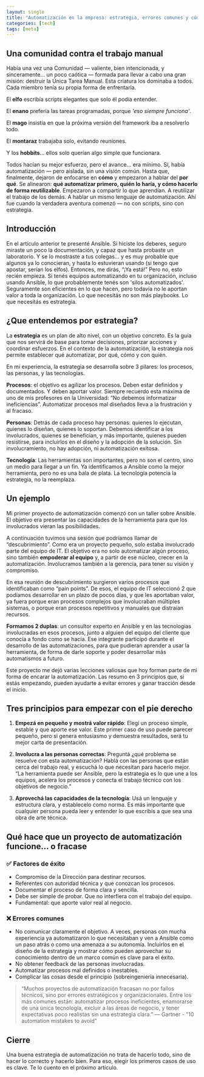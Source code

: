 ```yaml
---
layout: single
title: "Automatización en la empresa: estrategia, errores comunes y cómo empezar bien"
categories: [tech]
tags: [meta]
---
```

## Una comunidad contra el trabajo manual

Había una vez una Comunidad — valiente, bien intencionada, y sinceramente... un poco caótica — formada para llevar a cabo una gran misión: destruir la Única Tarea Manual. Esta criatura los dominaba a todos. Cada miembro tenía su propia forma de enfrentarla.

El **elfo** escribía scripts elegantes que solo él podía entender.

El **enano** prefería las tareas programadas, porque *'eso siempre funciona'*.

El **mago** insistía en que la próxima versión del framework iba a resolverlo todo.

El **montaraz** trabajaba solo, evitando reuniones.

Y los **hobbits**... ellos solo querían algo simple que funcionara.

Todos hacían su mejor esfuerzo, pero el avance… era mínimo. Sí, había automatización — pero aislada, sin una visión común. Hasta que, finalmente, dejaron de enfocarse en **cómo** y empezaron a hablar del **por qué**. Se alinearon: **qué automatizar primero, quién lo haría, y cómo hacerlo de forma reutilizable**. Empezaron a compartir lo que aprendían. A reutilizar el trabajo de los demás. A hablar un mismo lenguaje de automatización. Ahí fue cuando la verdadera aventura comenzó — no con scripts, sino con estrategia.

## Introducción

En el artículo anterior te presenté Ansible. Si hiciste los deberes, seguro miraste un poco la documentación, y capaz que hasta probaste un laboratorio. Y se lo mostraste a tus colegas… y es muy probable que algunos ya lo conocieran, y hasta lo estuvieran usando (si tengo que apostar, serían los elfos). Entonces, me dirás, “¡Ya está!” Pero no, esto recién empieza. Si tenés equipos automatizando en tu organización, incluso usando Ansible, lo que probablemente tenés son 'silos automatizados'. Seguramente son eficientes en lo que hacen, pero todavía no le aportan valor a toda la organización. Lo que necesitás no son más playbooks. Lo que necesitás es estrategia.

## ¿Que entendemos por estrategia?

La **estrategia** es un plan de alto nivel, con un objetivo concreto. Es la guía que nos servirá de base para tomar decisiones, priorizar acciones y coordinar esfuerzos. En el contexto de la automatización, la estrategia nos permite establecer qué automatizar, por qué, cómo y con quién.

En mi experiencia, la estrategia se desarrolla sobre 3 pilares: los procesos, las personas, y las tecnologías.

**Procesos**: el objetivo es agilizar los procesos. Deben estar definidos y documentados. Y deben aportar valor. Siempre recuerdo esta máxima de uno de mis profesores en la Universidad: “No debemos informatizar ineficiencias”. Automatizar procesos mal diseñados lleva a la frustración y al fracaso.

**Personas**: Detrás de cada proceso hay personas: quienes lo ejecutan, quienes lo diseñan, quienes lo soportan. Debemos identificar a los involucrados, quienes se benefician, y más importante, quienes pueden resistirse, para incluirlos en el diseño y la adopción de la solución. Sin involucramiento, no hay adopción, ni automatización exitosa.

**Tecnología**: Las herramientas son importantes, pero no son el centro, sino un medio para llegar a un fin. Ya identificamos a Ansible como la mejor herramienta, pero no es una bala de plata. La tecnología potencia la estrategia, no la reemplaza.

## Un ejemplo

Mi primer proyecto de automatización comenzó con un taller sobre Ansible. El objetivo era presentar las capacidades de la herramienta para que los involucrados vieran las posibilidades.

A continuación tuvimos una sesión que podríamos llamar de “descubrimiento”. Como era un proyecto pequeño, solo estaba involucrado parte del equipo de IT. El objetivo era no solo automatizar algún proceso, sino también **empoderar al equipo** y, a partir de ese núcleo, crecer en la automatización. Involucramos también a la gerencia, para tener su visión y compromiso.

En esa reunión de descubrimiento surgieron varios procesos que identificaban como “pain points”. De esos, el equipo de IT seleccionó 2 que podíamos desarrollar en un plazo de pocos días, y que les aportaban valor, ya fuera porque eran procesos complejos que involucraban múltiples sistemas, o porque eran procesos repetitivos y manuales que distraían recursos.

**Formamos 2 duplas**: un consultor experto en Ansible y en las tecnologías involucradas en esos procesos, junto a alguien del equipo del cliente que conocía a fondo como se hacía. Ese integrante participó durante el desarrollo de las automatizaciones, para que pudieran aprender a usar la herramienta, de forma de darle soporte y poder desarrollar más automatismos a futuro.

Este proyecto me dejó varias lecciones valiosas que hoy forman parte de mi forma de encarar la automatización. Las resumo en 3 principios que, si estás empezando, pueden ayudarte a evitar errores y ganar tracción desde el inicio.

## Tres principios para empezar con el pie derecho

1. **Empezá en pequeño y mostrá valor rápido**: Elegí un proceso simple, estable y que aporte ese valor. Este primer caso de uso puede parecer pequeño, pero si genera entusiasmo y demuestra resultados, será tu mejor carta de presentación.

2. **Involucra a las personas correctas**: Preguntá ¿qué problema se resuelve con esta automatización? Hablá con las personas que están cerca del trabajo real, y escuchá lo que necesitan para hacerlo mejor. “La herramienta puede ser Ansible, pero la estrategia es lo que une a los equipos, acelera los procesos y conecta el trabajo técnico con los objetivos de negocio.”

3. **Aprovechá las capacidades de la tecnología**: Usá un lenguaje y estructura clara, y establecelo como norma. Es más importante que cualquier persona pueda leer y entender lo que escribís a que sea una obra de arte técnica.

## Qué hace que un proyecto de automatización funcione… o fracase

### ✅ Factores de éxito

- Compromiso de la Dirección para destinar recursos.
- Referentes con autoridad técnica y que conozcan los procesos.
- Documentar el proceso de forma clara y sencilla.
- Debe ser simple de probar. Que no interfiera con el trabajo del equipo.
- Fundamental: que aporte valor real al negocio.

### ❌ Errores comunes

- No comunicar claramente el objetivo. A veces, personas con mucha experiencia ya automatizaron lo que necesitaban y ven a Ansible como un paso atrás o como una amenaza a su autonomía. Incluirlos en el diseño de la estrategia y mostrar cómo pueden aprovechar su conocimiento dentro de un marco común es clave para el éxito.
- No obtener feedback de las personas involucradas.
- Automatizar procesos mal definidos o inestables.
- Complicar las cosas desde el principio (sobreingeniería innecesaria).

>“Muchos proyectos de automatización fracasan no por fallos técnicos, sino por errores estratégicos y organizacionales. Entre los más comunes están: automatizar procesos ineficientes, enamorarse de una única tecnología, excluir a las áreas de negocio, y tener expectativas poco realistas sin una estrategia clara.” — Gartner - "10 automation mistakes to avoid"

## Cierre

Una buena estrategia de automatización no trata de hacerlo todo, sino de hacer lo correcto y hacerlo bien. Para eso, elegir los primeros casos de uso es clave. Te lo cuento en el próximo artículo.
